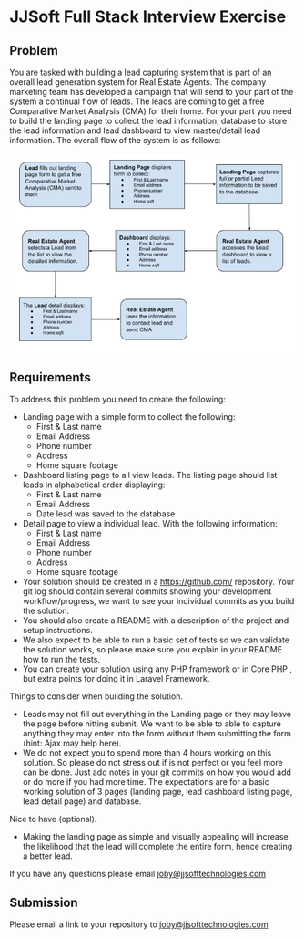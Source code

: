JJSoft Full Stack Interview Exercise
=======================================

Problem
-------------
You are tasked with building a lead capturing system that is part of an overall lead generation system for Real Estate Agents. The company marketing team has developed a campaign that will send to your part of the system a continual flow of leads. The leads are coming to get a free Comparative Market Analysis (CMA) for their home. For your part you need to build the landing page to collect the lead information, database to store the lead information and lead dashboard to view master/detail lead information. The overall flow of the system is as follows:

![Problem Flow](inteview-exercise-flow.png)

Requirements
-------------
To address this problem you need to create the following:
* Landing page with a simple form to collect the following:
  * First & Last name
  * Email Address
  * Phone number
  * Address
  * Home square footage
* Dashboard listing page to all view leads. The listing page should list leads in alphabetical order displaying:
  * First & Last name
  * Email Address
  * Date lead was saved to the database
* Detail page to view a individual lead. With the following information:
  * First & Last name
  * Email Address
  * Phone number
  * Address
  * Home square footage
* Your solution should be created in a https://github.com/ repository. Your git log should contain several commits showing your development workflow/progress, we want to see your individual commits as you build the solution.
* You should also create a README with a description of the project and setup instructions.
* We also expect to be able to run a basic set of tests so we can validate the solution works, so please make sure you explain in your README how to run the tests.
* You can create your solution using any PHP framework or in Core PHP , but extra points for doing it in Laravel Framework.


Things to consider when building the solution.
* Leads may not fill out everything in the Landing page or they may leave the page before hitting submit. We want to be able to able to capture anything they may enter into the form without them submitting the form (hint: Ajax may help here).
* We do not expect you to spend more than 4 hours working on this solution. So please do not stress out if is not perfect or you feel more can be done. Just add notes in your git commits on how you would add or do more if you had more time. The expectations are for a basic working solution of 3 pages (landing page, lead dashboard listing page, lead detail page) and database.

Nice to have (optional).
* Making the landing page as simple and visually appealing will increase the likelihood that the lead will complete the entire form, hence creating a better lead. 


If you have any questions please email joby@jjsofttechnologies.com 

Submission
-------------
Please email a link to your repository to joby@jjsofttechnologies.com 

